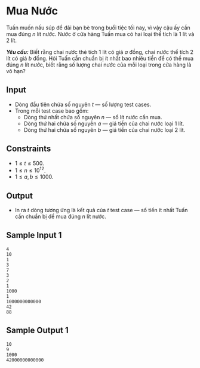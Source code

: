 # Mua Nước

Tuấn muốn nấu súp để đãi bạn bè trong buổi tiệc tối nay, vì vậy cậu ấy cần mua đúng $n$ lít nước. Nước ở cửa hàng Tuấn mua có hai loại thể tích là $1$ lít và $2$ lít.

***Yêu cầu:*** Biết rằng chai nước thẻ tích $1$ lít có giá $a$ đồng, chai nước thể tích $2$ lít có giá $b$ đồng. Hỏi Tuấn cần chuẩn bị ít nhất bao nhiêu tiền để có thể mua đúng $n$ lít nước, biết rằng số lượng chai nước của mỗi loại trong cửa hàng là vô hạn?

## Input

- Dòng đầu tiên chứa số nguyên $t$ — số lượng test cases.
- Trong mỗi test case bao gồm:
    - Dòng thứ nhất chứa số nguyên $n$ — số lít nước cần mua.
    - Dòng thứ hai chứa số nguyên $a$ — giá tiền của chai nước loại $1$ lít.
    - Dòng thứ hai chứa số nguyên $b$ — giá tiền của chai nước loại $2$ lít.

## Constraints

- $1 \le t \le 500$.
- $1 \le n \le 10^{12}$.
- $1 \le a, b \le 1000$.

## Output

- In ra $t$ dòng tương ứng là kết quả của $t$ test case — số tiền ít nhất Tuấn cần chuẩn bị để mua đúng $n$ lít nước. 

## Sample Input 1

```
4
10
1
3
7
3
2
1
1000
1
1000000000000
42
88
```

## Sample Output 1

```
10
9
1000
42000000000000
```

